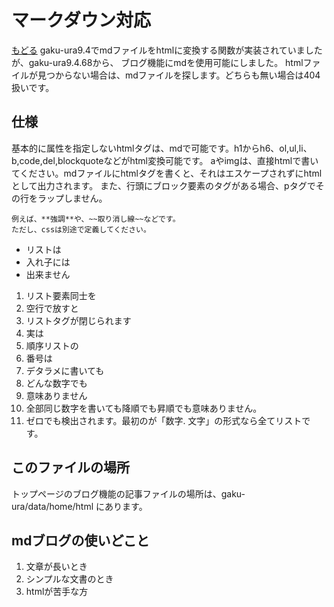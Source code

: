 # マークダウン対応
<a href="./">もどる</a>
gaku-ura9.4でmdファイルをhtmlに変換する関数が実装されていましたが、gaku-ura9.4.68から、
ブログ機能にmdを使用可能にしました。
htmlファイルが見つからない場合は、mdファイルを探します。どちらも無い場合は404扱いです。

## 仕様
基本的に属性を指定しないhtmlタグは、mdで可能です。h1からh6、ol,ul,li、b,code,del,blockquoteなどがhtml変換可能です。
aやimgは、直接htmlで書いてください。mdファイルにhtmlタグを書くと、それはエスケープされずにhtmlとして出力されます。
また、行頭にブロック要素のタグがある場合、pタグでその行をラップしません。
```
例えば、**強調**や、~~取り消し線~~などです。
ただし、cssは別途で定義してください。
```

* リストは
* 入れ子には
* 出来ません

1. リスト要素同士を
2. 空行で放すと
3. リストタグが閉じられます
1. 実は
1. 順序リストの
1. 番号は
1. デタラメに書いても
1. どんな数字でも
1. 意味ありません
100. 全部同じ数字を書いても降順でも昇順でも意味ありません。
0. ゼロでも検出されます。最初のが「数字. 文字」の形式なら全てリストです。


## このファイルの場所
トップページのブログ機能の記事ファイルの場所は、gaku-ura/data/home/html にあります。

## mdブログの使いどこと
1. 文章が長いとき
2. シンプルな文書のとき
2. htmlが苦手な方
